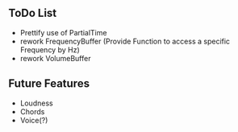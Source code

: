 ## ToDo List
- Prettify use of PartialTime
- rework FrequencyBuffer (Provide Function to access a specific Frequency by Hz)
- rework VolumeBuffer

## Future Features
- Loudness
- Chords
- Voice(?)
